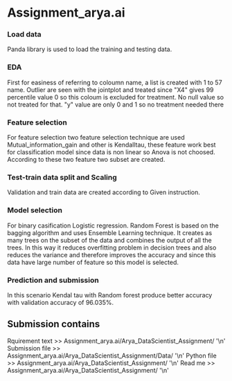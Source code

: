 # Assignment_arya.ai
### Load data
Panda library is used to load the training and testing data.
### EDA
First for easiness of referring to coloumn name, a list is created with 1 to 57 name.
Outlier are seen with the jointplot and treated since "X4" gives 99 percentile value 0 so this coloum is excluded for treatment.
No null value so not treated for that.
"y" value are only 0 and 1 so no treatment needed there
### Feature selection
For feature selection two feature selection technique are used Mutual_information_gain and other is Kendalltau, these feature work best for classification model since data is non linear so Anova is not choosed.
According to these two feature two subset are created.
### Test-train data split and Scaling
Validation and train data are created according to Given instruction.
### Model selection 
For binary casification Logistic regression.
Random Forest is based on the bagging algorithm and uses Ensemble Learning technique. It creates as many trees on the subset of the data and combines the output of all the trees. In this way it reduces overfitting problem in decision trees and also reduces the variance and therefore improves the accuracy and since this data have large number of feature so this model is selected.
### Prediction and submission
In this scenario Kendal tau with Random forest produce better accuracy with validation accuracy of 96.035%.

## Submission contains
Rquirement text >> Assignment_arya.ai/Arya_DataScientist_Assignment/ '\n'
Submission file >> Assignment_arya.ai/Arya_DataScientist_Assignment/Data/ '\n'
Python file >> Assignment_arya.ai/Arya_DataScientist_Assignment/ '\n'
Read me >> Assignment_arya.ai/Arya_DataScientist_Assignment/ '\n'

